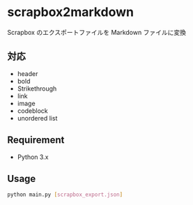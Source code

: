 # scrapbox2markdown

Scrapbox のエクスポートファイルを Markdown ファイルに変換

## 対応

- header
- bold
- Strikethrough
- link
- image
- codeblock
- unordered list

## Requirement

- Python 3.x

## Usage

```bash
python main.py [scrapbox_export.json]
```
